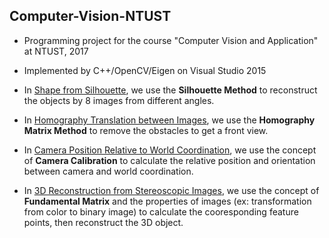 ## Computer-Vision-NTUST
- Programming project for the course "Computer Vision and Application" at NTUST, 2017

- Implemented by C++/OpenCV/Eigen on Visual Studio 2015

- In [Shape from Silhouette](https://github.com/CP-TSAI/Computer-Vision/tree/master/Shape%20from%20Silhouette), we use the **Silhouette Method** to reconstruct the objects by 8 images from different angles.

- In [Homography Translation between Images](https://github.com/CP-TSAI/Computer-Vision/tree/master/Homography%20Translation%20between%20Images), we use the **Homography Matrix Method** to remove the obstacles to get a front view. 

- In [Camera Position Relative to World Coordination](https://github.com/CP-TSAI/Computer-Vision/tree/master/Camera%20Position%20Relative%20to%20World%20Coordination), we use the concept of **Camera Calibration** to calculate the relative position and orientation between camera and world coordination.

- In [3D Reconstruction from Stereoscopic Images](https://github.com/CP-TSAI/Computer-Vision/tree/master/3D%20Reconstruction%20from%20%20Stereoscopic%20Images), we use the concept of **Fundamental Matrix** and the properties of images (ex: transformation from color to binary image) to calculate the cooresponding feature points, then reconstruct the 3D object.





